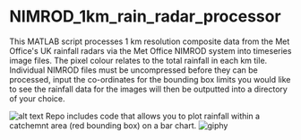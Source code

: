 # NIMROD_1km_rain_radar_processor
This MATLAB script processes 1 km resolution composite data from the Met Office's UK rainfall radars via the Met Office NIMROD system into timeseries image files. The pixel colour relates to the total rainfall in each km tile. Individual NIMROD files must be uncompressed before they can be processed, input the co-ordinates for the bounding box limits you would like to see the rainfall data for the images will then be outputted into a directory of your choice.

![alt text](https://media4.giphy.com/media/6o7cOlJYROE9btfTVw/giphy.gif)
Repo includes code that allows you to plot rainfall within a catchemnt area (red bounding box) on a bar chart. 
![giphy](https://user-images.githubusercontent.com/30509293/112377662-f457fc00-8cdd-11eb-8776-e9a3db9a5a54.gif)
